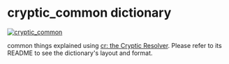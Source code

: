 # cryptic_common dictionary

[![cryptic_common](https://github.com/cryptic-resolver/cryptic_common/workflows/Test-Dict/badge.svg)](https://github.com/cryptic-resolver/cryptic_common/actions/workflows/test.yml)

common things explained using [cr: the Cryptic Resolver](https://github.com/cryptic-resolver/cr.rb). Please refer to its README to see the dictionary's layout and format.

<br>

